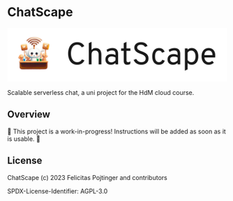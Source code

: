 # ChatScape

![Logo](./docs/logo-readme.png)

Scalable serverless chat, a uni project for the HdM cloud course.

## Overview

🚧 This project is a work-in-progress! Instructions will be added as soon as it is usable. 🚧

## License

ChatScape (c) 2023 Felicitas Pojtinger and contributors

SPDX-License-Identifier: AGPL-3.0
